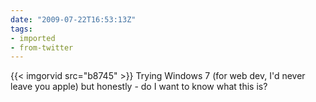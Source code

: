 ```yaml
---
date: "2009-07-22T16:53:13Z"
tags:
- imported
- from-twitter
---
```

{{< imgorvid src="b8745" >}}  Trying Windows 7 \(for web dev, I'd never leave you apple) but honestly - do I want to know what this is?
